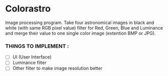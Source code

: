 

# Colorastro
Image processing program. Take four astronomical images in black and white (with same RGB pixel value) filter for Red, Green, Blue and Luminance and merge their value to one single color image (extention BMP or JPG).

### THINGS TO IMPLEMENT : 
- [ ] UI (User Interface)
- [ ] Luminance filter
- [ ] Other filter to make image resolution better
